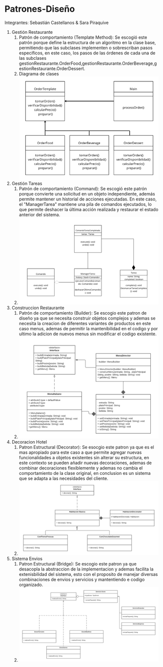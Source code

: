 # Patrones-Diseño
Integrantes: Sebastián Castellanos & Sara Piraquive

1. Gestión Restaurante
   1. Patrón de comportamiento (Template Method): Se escogió este patrón porque define la estructura de un algoritmo en la clase base, permitiendo que las subclases implementen o sobrescriban pasos específicos, en este caso, los pasos de las órdenes de cada una de las subclases gestionRestaurante.OrderFood,gestionRestaurante.OrderBeverage,gestionRestaurante.OrderDessert.
   2. Diagrama de clases ![img.png](img.png)
2. Gestión Tareas
   1. Patrón de comportamiento (Command): Se escogió este patrón porque convierte una solicitud en un objeto independiente, además permite mantener un historial de acciones ejecutadas. En este caso, el "ManagerTarea" mantiene una pila de comandos ejecutados, lo que permite deshacer la última acción realizada y restaurar el estado anterior del sistema.
   2. ![img_1.png](img_1.png)
3. Construccion Restaurante
   1. Patrón de comportamiento (Builder): Se escogio este patron de diseño ya que se necesita construir objetos complejos y ademas se necesita la creacion de diferentes variantes de productos en este caso menus, ademas de permitir la mantenibilidad en el codigo y por ultimo la adicion de nuevos menus sin modificar el codigo existente.
   2. ![caso3.png](caso3.png)
4. Decoracion Hotel
   1. Patron Estructural (Decorator): Se esocgio este patron ya que es el mas apropiado para este caso a que permite agregar nuevas funcionalidades a objetos existentes sin alterar su estructura, en este contexto se pueden añadir nuevas decoraciones, ademas de combinar decoraciones flexiblemente y ademas no cambia el comportamiento de la clase original, en conclusion es un sistema que se adapta a las necesidades del cliente.
   2. ![caso4.png](caso4.png)
5. Sistema Envios
   1. Patron Estructural (Bridge): Se escogio este patron ya que desacopla la abstraccion de la implementacion y ademas facilita la extenisbilidad del sistema, esto con el proposito de manejar diversas combinaciones de envios y servicios y mantentiendo e codigo organizado.
   2. ![caso5.png](caso5.png)